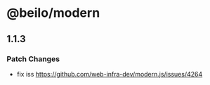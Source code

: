 # @beilo/modern

## 1.1.3

### Patch Changes

- fix iss https://github.com/web-infra-dev/modern.js/issues/4264
